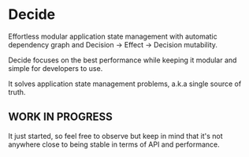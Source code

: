 # Decide

Effortless modular application state management with automatic dependency graph and Decision -> Effect -> Decision mutability.

Decide focuses on the best performance while keeping it modular and simple for developers to use. 

It solves application state management problems, a.k.a single source of truth.

## WORK IN PROGRESS
It just started, so feel free to observe but keep in mind that it's not anywhere close to being stable in terms of API and performance.
